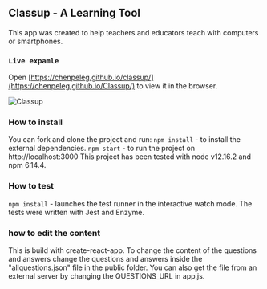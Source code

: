 ## Classup - A Learning Tool

This app was created to help teachers and educators teach with computers or smartphones.

### `Live expamle`

Open [https://chenpeleg.github.io/classup/](https://chenpeleg.github.io/Classup/) to view it in the browser.

![Classup](https://chenpeleg.github.io/Classup/images/classupExample.gif)


### How to install

You can fork and clone the project and run:
`npm install` - to install the external dependencies.
`npm start` - to run the project on  http://localhost:3000
This project has been tested with node v12.16.2 and npm 6.14.4.

### How to test

`npm install` - launches the test runner in the interactive watch mode.
The tests were written with Jest and Enzyme.

### how to edit the content

This is build with create-react-app. To change the content of the questions and answers change the questions and answers inside the "allquestions.json" file in the public folder. You can also get the file from an external server by changing the QUESTIONS_URL in app.js. 




